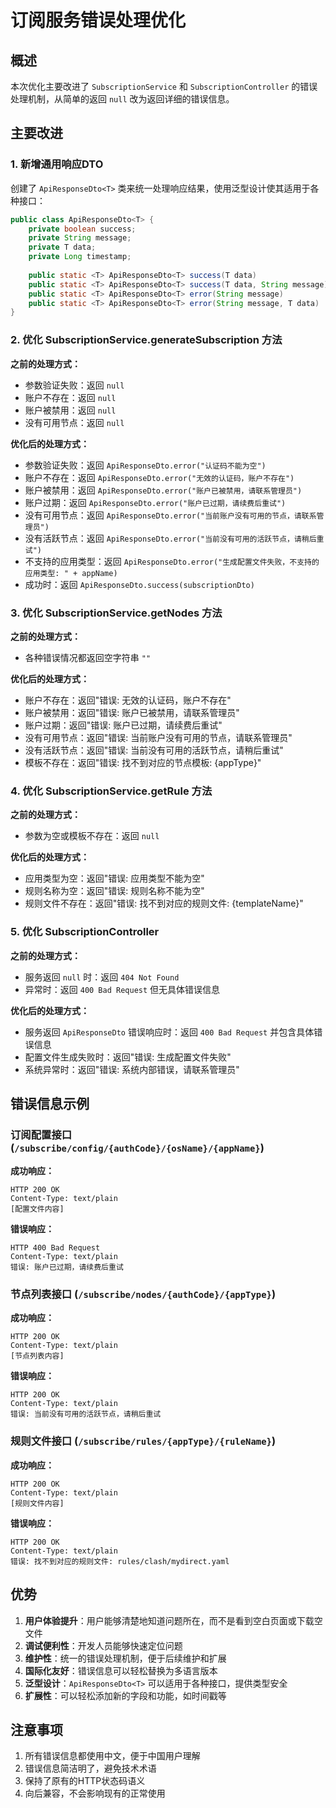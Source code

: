 # 订阅服务错误处理优化

## 概述

本次优化主要改进了 `SubscriptionService` 和 `SubscriptionController` 的错误处理机制，从简单的返回 `null` 改为返回详细的错误信息。

## 主要改进

### 1. 新增通用响应DTO

创建了 `ApiResponseDto<T>` 类来统一处理响应结果，使用泛型设计使其适用于各种接口：

```java
public class ApiResponseDto<T> {
    private boolean success;
    private String message;
    private T data;
    private Long timestamp;
    
    public static <T> ApiResponseDto<T> success(T data)
    public static <T> ApiResponseDto<T> success(T data, String message)
    public static <T> ApiResponseDto<T> error(String message)
    public static <T> ApiResponseDto<T> error(String message, T data)
}
```

### 2. 优化 SubscriptionService.generateSubscription 方法

**之前的处理方式：**
- 参数验证失败：返回 `null`
- 账户不存在：返回 `null`
- 账户被禁用：返回 `null`
- 没有可用节点：返回 `null`

**优化后的处理方式：**
- 参数验证失败：返回 `ApiResponseDto.error("认证码不能为空")`
- 账户不存在：返回 `ApiResponseDto.error("无效的认证码，账户不存在")`
- 账户被禁用：返回 `ApiResponseDto.error("账户已被禁用，请联系管理员")`
- 账户过期：返回 `ApiResponseDto.error("账户已过期，请续费后重试")`
- 没有可用节点：返回 `ApiResponseDto.error("当前账户没有可用的节点，请联系管理员")`
- 没有活跃节点：返回 `ApiResponseDto.error("当前没有可用的活跃节点，请稍后重试")`
- 不支持的应用类型：返回 `ApiResponseDto.error("生成配置文件失败，不支持的应用类型: " + appName)`
- 成功时：返回 `ApiResponseDto.success(subscriptionDto)`

### 3. 优化 SubscriptionService.getNodes 方法

**之前的处理方式：**
- 各种错误情况都返回空字符串 `""`

**优化后的处理方式：**
- 账户不存在：返回"错误: 无效的认证码，账户不存在"
- 账户被禁用：返回"错误: 账户已被禁用，请联系管理员"
- 账户过期：返回"错误: 账户已过期，请续费后重试"
- 没有可用节点：返回"错误: 当前账户没有可用的节点，请联系管理员"
- 没有活跃节点：返回"错误: 当前没有可用的活跃节点，请稍后重试"
- 模板不存在：返回"错误: 找不到对应的节点模板: {appType}"

### 4. 优化 SubscriptionService.getRule 方法

**之前的处理方式：**
- 参数为空或模板不存在：返回 `null`

**优化后的处理方式：**
- 应用类型为空：返回"错误: 应用类型不能为空"
- 规则名称为空：返回"错误: 规则名称不能为空"
- 规则文件不存在：返回"错误: 找不到对应的规则文件: {templateName}"

### 5. 优化 SubscriptionController

**之前的处理方式：**
- 服务返回 `null` 时：返回 `404 Not Found`
- 异常时：返回 `400 Bad Request` 但无具体错误信息

**优化后的处理方式：**
- 服务返回 `ApiResponseDto` 错误响应时：返回 `400 Bad Request` 并包含具体错误信息
- 配置文件生成失败时：返回"错误: 生成配置文件失败"
- 系统异常时：返回"错误: 系统内部错误，请联系管理员"

## 错误信息示例

### 订阅配置接口 (`/subscribe/config/{authCode}/{osName}/{appName}`)

**成功响应：**
```
HTTP 200 OK
Content-Type: text/plain
[配置文件内容]
```

**错误响应：**
```
HTTP 400 Bad Request
Content-Type: text/plain
错误: 账户已过期，请续费后重试
```

### 节点列表接口 (`/subscribe/nodes/{authCode}/{appType}`)

**成功响应：**
```
HTTP 200 OK
Content-Type: text/plain
[节点列表内容]
```

**错误响应：**
```
HTTP 200 OK
Content-Type: text/plain
错误: 当前没有可用的活跃节点，请稍后重试
```

### 规则文件接口 (`/subscribe/rules/{appType}/{ruleName}`)

**成功响应：**
```
HTTP 200 OK
Content-Type: text/plain
[规则文件内容]
```

**错误响应：**
```
HTTP 200 OK
Content-Type: text/plain
错误: 找不到对应的规则文件: rules/clash/mydirect.yaml
```

## 优势

1. **用户体验提升**：用户能够清楚地知道问题所在，而不是看到空白页面或下载空文件
2. **调试便利性**：开发人员能够快速定位问题
3. **维护性**：统一的错误处理机制，便于后续维护和扩展
4. **国际化友好**：错误信息可以轻松替换为多语言版本
5. **泛型设计**：`ApiResponseDto<T>` 可以适用于各种接口，提供类型安全
6. **扩展性**：可以轻松添加新的字段和功能，如时间戳等

## 注意事项

1. 所有错误信息都使用中文，便于中国用户理解
2. 错误信息简洁明了，避免技术术语
3. 保持了原有的HTTP状态码语义
4. 向后兼容，不会影响现有的正常使用 